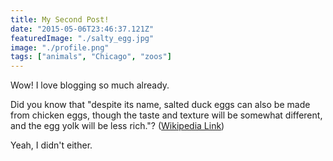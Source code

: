 ```yaml
---
title: My Second Post!
date: "2015-05-06T23:46:37.121Z"
featuredImage: "./salty_egg.jpg"
image: "./profile.png"
tags: ["animals", "Chicago", "zoos"]
---
```


Wow! I love blogging so much already.

Did you know that "despite its name, salted duck eggs can also be made from
chicken eggs, though the taste and texture will be somewhat different, and the
egg yolk will be less rich."?
([Wikipedia Link](http://en.wikipedia.org/wiki/Salted_duck_egg))

Yeah, I didn't either.
